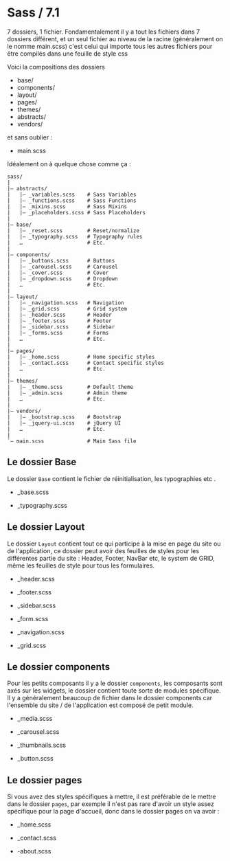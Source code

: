 # Sass / 7.1 

7 dossiers, 1 fichier. Fondamentalement il y a tout les fichiers dans 7 dossiers différent, et un seul fichier au niveau de la racine (généralement on le nomme main.scss) c'est celui qui importe tous les autres fichiers pour être compilés dans une feuille de style css

Voici la compositions des dossiers

*   base/
*   components/
*   layout/
*   pages/
*   themes/
*   abstracts/
*   vendors/

et sans oublier :

*   main.scss

Idéalement on à quelque chose comme ça :
```
sass/
|
|– abstracts/
|   |– _variables.scss    # Sass Variables
|   |– _functions.scss    # Sass Functions
|   |– _mixins.scss       # Sass Mixins
|   |– _placeholders.scss # Sass Placeholders
|
|– base/
|   |– _reset.scss        # Reset/normalize
|   |– _typography.scss   # Typography rules
|   …                     # Etc.
|
|– components/
|   |– _buttons.scss      # Buttons
|   |– _carousel.scss     # Carousel
|   |– _cover.scss        # Cover
|   |– _dropdown.scss     # Dropdown
|   …                     # Etc.
|
|– layout/
|   |– _navigation.scss   # Navigation
|   |– _grid.scss         # Grid system
|   |– _header.scss       # Header
|   |– _footer.scss       # Footer
|   |– _sidebar.scss      # Sidebar
|   |– _forms.scss        # Forms
|   …                     # Etc.
|
|– pages/
|   |– _home.scss         # Home specific styles
|   |– _contact.scss      # Contact specific styles
|   …                     # Etc.
|
|– themes/
|   |– _theme.scss        # Default theme
|   |– _admin.scss        # Admin theme
|   …                     # Etc.
|
|– vendors/
|   |– _bootstrap.scss    # Bootstrap
|   |– _jquery-ui.scss    # jQuery UI
|   …                     # Etc.
|
`– main.scss              # Main Sass file
```

## Le dossier Base

Le dossier `Base` contient le fichier de réinitialisation, les typographies etc .

*   _base.scss

*   _typography.scss

## Le dossier Layout 

Le dossier `Layout` contient tout ce qui participe à la mise en page du site ou de l'application, ce dossier
peut avoir des feuilles de styles pour les différentes partie du site : Header, Footer, NavBar etc, le system de GRID, même les feuilles de style pour tous les formulaires.

*   _header.scss

*   _footer.scss

*   _sidebar.scss

*   _form.scss

*   _navigation.scss

*   _grid.scss

## Le dossier components

Pour les petits composants il y a le dossier `components`, les composants sont axés sur les widgets, le dossier contient toute sorte de modules spécifique. Il y a généralement beaucoup de fichier dans le dossier components car l'ensemble du site / de l'application est composé de petit module.

*   _media.scss

*   _carousel.scss

*   _thumbnails.scss

*   _button.scss

## Le dossier pages

Si vous avez des styles spécifiques à mettre, il est préférable de le mettre dans le dossier `pages`, par exemple il n'est pas rare d'avoir un style assez spécifique pour la page d'accueil, donc dans le dossier pages on va avoir : 

*   _home.scss

*   _contact.scss

*   -about.scss

